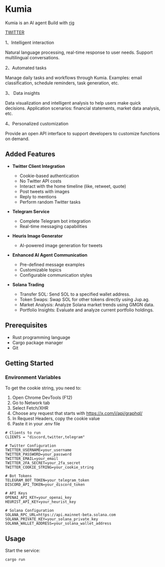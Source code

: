 # Kumia
Kumia is an AI agent Build with [rig](https://github.com/0xPlaygrounds/rig/)

[TWITTER](https://x.com/Kumia_Arc)

1、Intelligent interaction

Natural language processing, real-time response to user needs.
Support multilingual conversations.

2、Automated tasks

Manage daily tasks and workflows through Kumia.
Examples: email classification, schedule reminders, task generation, etc.

3、 Data insights

Data visualization and intelligent analysis to help users make quick decisions.
Application scenarios: financial statements, market data analysis, etc.

4、Personalized customization

Provide an open API interface to support developers to customize functions on demand.

## Added Features

- **Twitter Client Integration**
  - Cookie-based authentication
  - No Twitter API costs
  - Interact with the home timeline (like, retweet, quote)
  - Post tweets with images
  - Reply to mentions
  - Perform random Twitter tasks

- **Telegram Service**
  - Complete Telegram bot integration
  - Real-time messaging capabilities

- **Heuris Image Generator**
  - AI-powered image generation for tweets

- **Enhanced AI Agent Communication**
  - Pre-defined message examples
  - Customizable topics
  - Configurable communication styles

- **Solana Trading**
  - Transfer SOL: Send SOL to a specified wallet address.
  - Token Swaps: Swap SOL for other tokens directly using Jup.ag.
  - Market Analysis: Analyze Solana market trends using GMGN data.
  - Portfolio Insights: Evaluate and analyze current portfolio holdings.

## Prerequisites

- Rust programming language
- Cargo package manager
- Git

## Getting Started

### Environment Variables
To get the cookie string, you need to:
1. Open Chrome DevTools (F12)
2. Go to Network tab
3. Select Fetch/XHR
4. Choose any request that starts with https://x.com/i/api/graphql/
5. In Request Headers, copy the cookie value
6. Paste it in your .env file



```env
# Clients to run
CLIENTS = "discord,twitter,telegram"

# Twitter Configuration
TWITTER_USERNAME=your_username
TWITTER_PASSWORD=your_password
TWITTER_EMAIL=your_email
TWITTER_2FA_SECRET=your_2fa_secret
TWITTER_COOKIE_STRING=your_cookie_string

# Bot Tokens
TELEGRAM_BOT_TOKEN=your_telegram_token
DISCORD_API_TOKEN=your_discord_token

# API Keys
OPENAI_API_KEY=your_openai_key
HEURIST_API_KEY=your_heurist_key

# Solana Configuration
SOLANA_RPC_URL=https://api.mainnet-beta.solana.com
SOLANA_PRIVATE_KEY=your_solana_private_key
SOLANA_WALLET_ADDRESS=your_solana_wallet_address
```
## Usage

Start the service:
```bash
cargo run
```